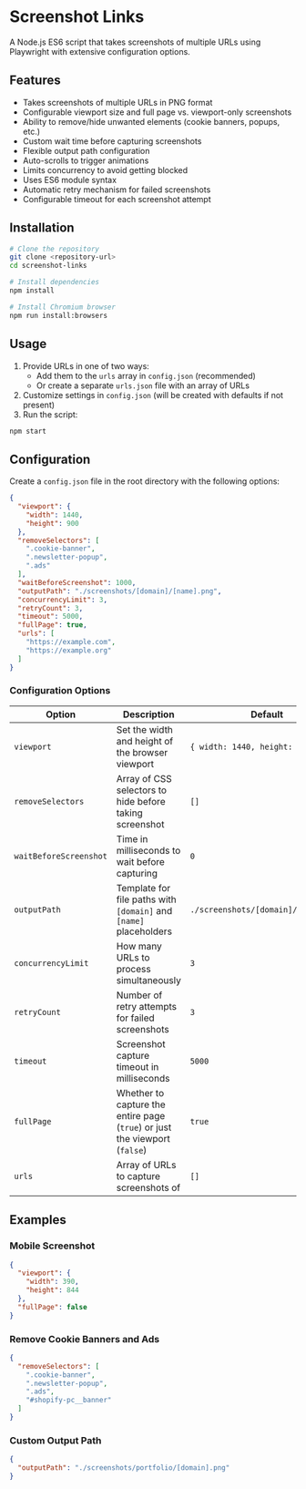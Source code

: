 # Screenshot Links

A Node.js ES6 script that takes screenshots of multiple URLs using Playwright with extensive configuration options.

## Features

- Takes screenshots of multiple URLs in PNG format
- Configurable viewport size and full page vs. viewport-only screenshots
- Ability to remove/hide unwanted elements (cookie banners, popups, etc.)
- Custom wait time before capturing screenshots
- Flexible output path configuration
- Auto-scrolls to trigger animations
- Limits concurrency to avoid getting blocked
- Uses ES6 module syntax
- Automatic retry mechanism for failed screenshots
- Configurable timeout for each screenshot attempt

## Installation

```bash
# Clone the repository
git clone <repository-url>
cd screenshot-links

# Install dependencies
npm install

# Install Chromium browser
npm run install:browsers
```

## Usage

1. Provide URLs in one of two ways:
   - Add them to the `urls` array in `config.json` (recommended)
   - Or create a separate `urls.json` file with an array of URLs
2. Customize settings in `config.json` (will be created with defaults if not present)
3. Run the script:

```bash
npm start
```

## Configuration

Create a `config.json` file in the root directory with the following options:

```json
{
  "viewport": {
    "width": 1440,
    "height": 900
  },
  "removeSelectors": [
    ".cookie-banner",
    ".newsletter-popup",
    ".ads"
  ],
  "waitBeforeScreenshot": 1000,
  "outputPath": "./screenshots/[domain]/[name].png",
  "concurrencyLimit": 3,
  "retryCount": 3,
  "timeout": 5000,
  "fullPage": true,
  "urls": [
    "https://example.com",
    "https://example.org"
  ]
}
```

### Configuration Options

| Option | Description | Default |
|--------|-------------|---------|
| `viewport` | Set the width and height of the browser viewport | `{ width: 1440, height: 900 }` |
| `removeSelectors` | Array of CSS selectors to hide before taking screenshot | `[]` |
| `waitBeforeScreenshot` | Time in milliseconds to wait before capturing | `0` |
| `outputPath` | Template for file paths with `[domain]` and `[name]` placeholders | `./screenshots/[domain]/[name].png` |
| `concurrencyLimit` | How many URLs to process simultaneously | `3` |
| `retryCount` | Number of retry attempts for failed screenshots | `3` |
| `timeout` | Screenshot capture timeout in milliseconds | `5000` |
| `fullPage` | Whether to capture the entire page (`true`) or just the viewport (`false`) | `true` |
| `urls` | Array of URLs to capture screenshots of | `[]` |

## Examples

### Mobile Screenshot

```json
{
  "viewport": {
    "width": 390,
    "height": 844
  },
  "fullPage": false
}
```

### Remove Cookie Banners and Ads

```json
{
  "removeSelectors": [
    ".cookie-banner",
    ".newsletter-popup",
    ".ads",
    "#shopify-pc__banner"
  ]
}
```

### Custom Output Path

```json
{
  "outputPath": "./screenshots/portfolio/[domain].png"
}
```